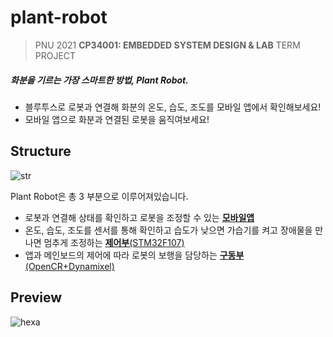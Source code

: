# plant-robot
>  PNU 2021 **CP34001: EMBEDDED SYSTEM DESIGN & LAB**  TERM PROJECT

##### 화분을 기르는 가장 스마트한 방법, Plant Robot.
* 블루투스로 로봇과 연결해 화분의 온도, 습도, 조도를 모바일 앱에서 확인해보세요!
* 모바일 앱으로 화분과 연결된 로봇을 움직여보세요!

## Structure

![str](https://user-images.githubusercontent.com/76420409/147640526-c42400f4-eaee-4cdb-acaf-a101c9805af6.png)

Plant Robot은 총 3 부분으로 이루어져있습니다.
* 로봇과 연결해 상태를 확인하고 로봇을 조정할 수 있는 [**모바일앱**](https://github.com/icarusicarus/plant-robot/tree/main/App)
* 온도, 습도, 조도를 센서를 통해 확인하고 습도가 낮으면 가습기를 켜고 장애물을 만나면 멈추게 조정하는 [**제어부**(STM32F107)](https://github.com/icarusicarus/plant-robot/tree/main/STM32Control)
* 앱과 메인보드의 제어에 따라 로봇의 보행을 담당하는 [**구동부**(OpenCR+Dynamixel)](https://github.com/icarusicarus/plant-robot/tree/main/Hexapod)



## Preview
![hexa](https://user-images.githubusercontent.com/76420409/147641255-77678d24-0727-4871-9918-2de10e63f389.gif)


